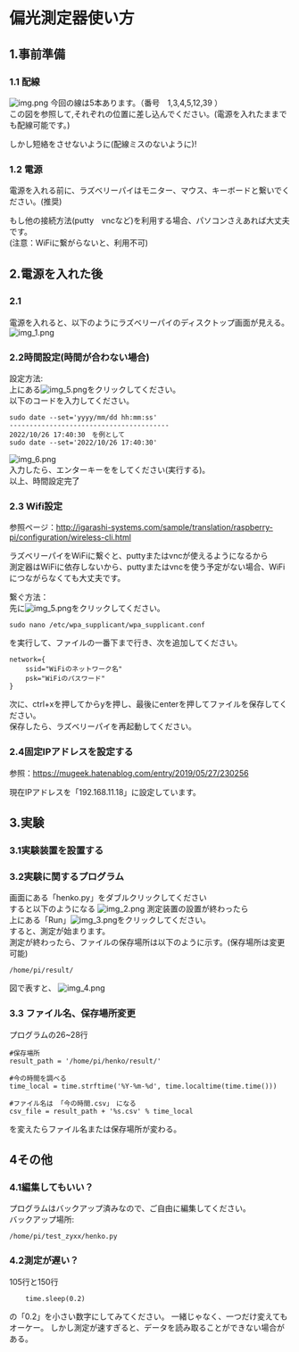 # 偏光測定器使い方
## 1.事前準備
### 1.1 配線
![img.png](img.png)
今回の線は5本あります。（番号　1,3,4,5,12,39 ）<br>
この図を参照して,それぞれの位置に差し込んでください。(電源を入れたままでも配線可能です。)<br>

しかし短絡をさせないように(配線ミスのないように)!

### 1.2 電源
電源を入れる前に、ラズベリーパイはモニター、マウス、キーボードと繋いでください。(推奨)

もし他の接続方法(putty　vncなど)を利用する場合、パソコンさえあれば大丈夫です。<br>
(注意：WiFiに繋がらないと、利用不可)

## 2.電源を入れた後
### 2.1　
電源を入れると、以下のようにラズベリーパイのディスクトップ画面が見える。
![img_1.png](img_1.png)
### 2.2時間設定(時間が合わない場合)
設定方法:<br>
上にある![img_5.png](img_5.png)をクリックしてください。<br>
以下のコードを入力してください。
```
sudo date --set='yyyy/mm/dd hh:mm:ss'
----------------------------------------
2022/10/26 17:40:30　を例として
sudo date --set='2022/10/26 17:40:30'
```
![img_6.png](img_6.png)<br>
入力したら、エンターキーををしてください(実行する)。<br>
以上、時間設定完了
### 2.3 Wifi設定
参照ページ：http://igarashi-systems.com/sample/translation/raspberry-pi/configuration/wireless-cli.html <br>

ラズベリーパイをWiFiに繋ぐと、puttyまたはvncが使えるようになるから<br>
測定器はWiFiに依存しないから、puttyまたはvncを使う予定がない場合、WiFiにつながらなくても大丈夫です。<br>

繋ぐ方法：<br>
先に![img_5.png](img_5.png)をクリックしてください。

```
sudo nano /etc/wpa_supplicant/wpa_supplicant.conf
```
を実行して、ファイルの一番下まで行き、次を追加してください。
```
network={
    ssid="WiFiのネットワーク名"
    psk="WiFiのパスワード"
}
```
次に、ctrl+xを押してからyを押し、最後にenterを押してファイルを保存してください。<br>
保存したら、ラズベリーパイを再起動してください。

### 2.4固定IPアドレスを設定する
参照：https://mugeek.hatenablog.com/entry/2019/05/27/230256

現在IPアドレスを「192.168.11.18」に設定しています。

## 3.実験
### 3.1実験装置を設置する
### 3.2実験に関するプログラム
画面にある「henko.py」をダブルクリックしてください<br>すると以下のようになる
![img_2.png](img_2.png)
測定装置の設置が終わったら
<br>上にある「Run」![img_3.png](img_3.png)をクリックしてください。<br>
すると、測定が始まります。
<br>測定が終わったら、ファイルの保存場所は以下のように示す。(保存場所は変更可能)
```
/home/pi/result/
```
図で表すと、
![img_4.png](img_4.png)<br>
### 3.3 ファイル名、保存場所変更
プログラムの26~28行
```
#保存場所
result_path = '/home/pi/henko/result/'

#今の時間を調べる
time_local = time.strftime('%Y-%m-%d', time.localtime(time.time()))

#ファイル名は 「今の時間.csv」　になる
csv_file = result_path + '%s.csv' % time_local
```
を変えたらファイル名または保存場所が変わる。

## 4その他
### 4.1編集してもいい？
プログラムはバックアップ済みなので、ご自由に編集してください。
<br>バックアップ場所:
```
/home/pi/test_zyxx/henko.py
```

### 4.2測定が遅い？

105行と150行
```
    time.sleep(0.2)
```
の「0.2」を小さい数字にしてみてください。
一緒じゃなく、一つだけ変えてもオーケー。
しかし測定が速すぎると、データを読み取ることができない場合がある。